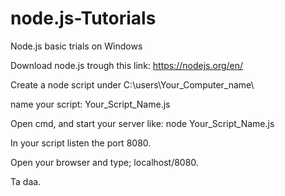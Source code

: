 # node.js-Tutorials
Node.js basic trials on Windows

Download node.js trough this link: https://nodejs.org/en/

Create a node script under C:\users\Your_Computer_name\

name your script: Your_Script_Name.js

Open cmd, and start your server like: node Your_Script_Name.js

In your script listen the port 8080.

Open your browser and type; localhost/8080.

Ta daa.
